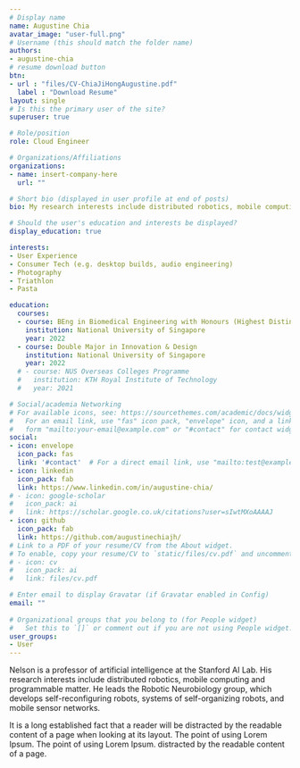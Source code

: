 ```yaml
---
# Display name
name: Augustine Chia
avatar_image: "user-full.png"
# Username (this should match the folder name)
authors:
- augustine-chia
# resume download button
btn:
- url : "files/CV-ChiaJiHongAugustine.pdf"
  label : "Download Resume"
layout: single
# Is this the primary user of the site?
superuser: true

# Role/position
role: Cloud Engineer

# Organizations/Affiliations
organizations:
- name: insert-company-here
  url: ""

# Short bio (displayed in user profile at end of posts)
bio: My research interests include distributed robotics, mobile computing and programmable matter.

# Should the user's education and interests be displayed?
display_education: true

interests:
- User Experience
- Consumer Tech (e.g. desktop builds, audio engineering)
- Photography
- Triathlon
- Pasta

education:
  courses:
  - course: BEng in Biomedical Engineering with Honours (Highest Distinction)
    institution: National University of Singapore
    year: 2022
  - course: Double Major in Innovation & Design
    institution: National University of Singapore
    year: 2022
  # - course: NUS Overseas Colleges Programme
  #   institution: KTH Royal Institute of Technology
  #   year: 2021

# Social/academia Networking
# For available icons, see: https://sourcethemes.com/academic/docs/widgets/#icons
#   For an email link, use "fas" icon pack, "envelope" icon, and a link in the
#   form "mailto:your-email@example.com" or "#contact" for contact widget.
social:
- icon: envelope
  icon_pack: fas
  link: '#contact'  # For a direct email link, use "mailto:test@example.org".
- icon: linkedin
  icon_pack: fab
  link: https://www.linkedin.com/in/augustine-chia/
# - icon: google-scholar
#   icon_pack: ai
#   link: https://scholar.google.co.uk/citations?user=sIwtMXoAAAAJ
- icon: github
  icon_pack: fab
  link: https://github.com/augustinechiajh/
# Link to a PDF of your resume/CV from the About widget.
# To enable, copy your resume/CV to `static/files/cv.pdf` and uncomment the lines below.  
# - icon: cv
#   icon_pack: ai
#   link: files/cv.pdf

# Enter email to display Gravatar (if Gravatar enabled in Config)
email: ""
  
# Organizational groups that you belong to (for People widget)
#   Set this to `[]` or comment out if you are not using People widget.  
user_groups:
- User
---
```


Nelson is a professor of artificial intelligence at the Stanford AI Lab. His research interests include distributed robotics, mobile computing and programmable matter. He leads the Robotic Neurobiology group, which develops self-reconfiguring robots, systems of self-organizing robots, and mobile sensor networks.


It is a long established fact that a reader will be distracted by the readable content of a page when looking at its layout. The point of using Lorem Ipsum. The point of using Lorem Ipsum. distracted by the readable content of a page.
